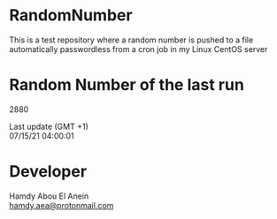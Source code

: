 # RandomNumber    
This is a test repository where a random number is pushed to a file automatically passwordless from a cron job in my Linux CentOS server    
# Random Number of the last run   
2880
      
Last update (GMT +1)    
07/15/21 04:00:01
# Developer    
Hamdy Abou El Anein   
hamdy.aea@protonmail.com
